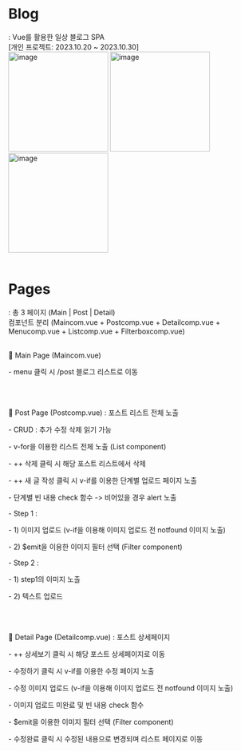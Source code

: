 <h1> Blog </h1>
: Vue를 활용한 일상 블로그 SPA 
<br>
[개인 프로젝트: 2023.10.20 ~ 2023.10.30]
<br>
<img alt="image" src="https://github.com/user-attachments/assets/665194dd-2edd-487c-8c56-895ae37b5305" style="width:200px;"/>
<img alt="image" src="https://github.com/user-attachments/assets/4aaba3ec-3049-41ff-a997-b04bb265e577" style="width:200px;"/>
<img alt="image" src="https://github.com/user-attachments/assets/c25f47e1-1856-44b3-ba97-344ead14c30f" style="width:200px;"/>


<br>
<br>

<h1> Pages </h1>
: 총 3 페이지 (Main | Post | Detail) <br>
컴포넌트 분리 (Maincom.vue + Postcomp.vue + Detailcomp.vue + Menucomp.vue + Listcomp.vue + Filterboxcomp.vue)
<br>
<br>


🔧 Main Page (Maincom.vue)
<p>- menu 클릭 시 /post 블로그 리스트로 이동</p>
<br>
<br>

🔧 Post Page (Postcomp.vue) : 포스트 리스트 전체 노출
<p>- CRUD : 추가 수정 삭제 읽기 가능</p>
<p>- v-for을 이용한 리스트 전체 노출 (List component)</p>
<p>- ++ 삭제 클릭 시 해당 포스트 리스트에서 삭제</p>
<p>- ++ 새 글 작성 클릭 시 v-if를 이용한 단계별 업로드 페이지 노출</p>
<p>- 단계별 빈 내용 check 함수 -> 비어있을 경우 alert 노출</p>
<p>- Step 1 : </p>
<p>- 1) 이미지 업로드 (v-if을 이용해 이미지 업로드 전 notfound 이미지 노출) </p>
<p>- 2) $emit을 이용한 이미지 필터 선택 (Filter component) </p>
<p>- Step 2 : </p>
<p>- 1) step1의 이미지 노출 </p>
<p>- 2) 텍스트 업로드 </p>
<br>
<br>

🔧 Detail Page (Detailcomp.vue) : 포스트 상세페이지
<p>- ++ 상세보기 클릭 시 해당 포스트 상세페이지로 이동</p>
<p>- 수정하기 클릭 시 v-if를 이용한 수정 페이지 노출</p>
<p>- 수정 이미지 업로드 (v-if을 이용해 이미지 업로드 전 notfound 이미지 노출)</p>
<p>- 이미지 업로드 미완료 및 빈 내용 check 함수</p>
<p>- $emit을 이용한 이미지 필터 선택 (Filter component)</p>
<p>- 수정완료 클릭 시 수정된 내용으로 변경되며 리스트 페이지로 이동</p>
<br>
<br>







